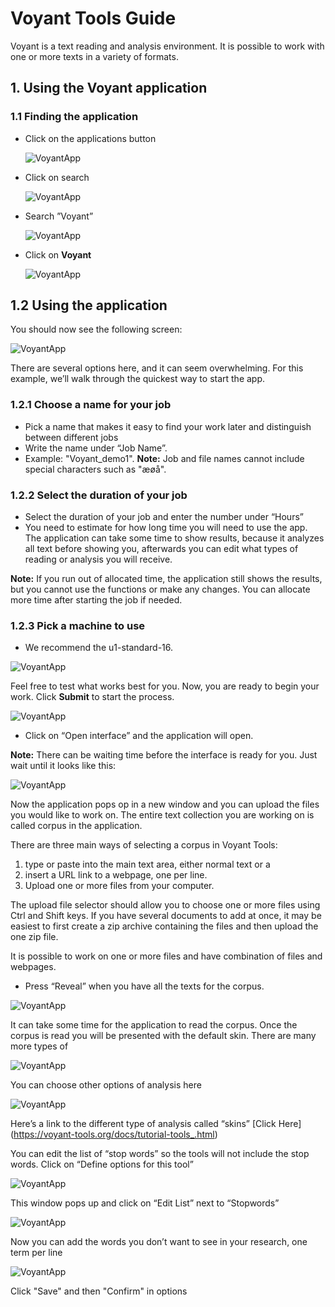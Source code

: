 # Voyant Tools Guide
Voyant is a text reading and analysis environment. It is possible to work with one or more texts in a variety of formats. 
## 1. Using the Voyant application 
### 1.1 Finding the application 

* Click on the applications button   


  ![VoyantApp](/assets/img/UCloud/Voyant/Billede1.png)


* Click on search 


  ![VoyantApp](/assets/img/UCloud/Voyant/Billede2.png) 


* Search ”Voyant” 


  ![VoyantApp](/assets/img/UCloud/Voyant/Billede3.png)


* Click on **Voyant**


   ![VoyantApp](/assets/img/UCloud/Voyant/Billede17.png)


## 1.2 Using the application

You should now see the following screen:


   ![VoyantApp](/assets/img/UCloud/Voyant/Billede4.png)


There are several options here, and it can seem overwhelming. For this example, we’ll walk through the quickest way to start the app.

### 1.2.1 Choose a name for your job

* Pick a name that makes it easy to find your work later and distinguish between different jobs
* Write the name under “Job Name”.
* Example: "Voyant_demo1".
**Note:** Job and file names cannot include special characters such as "æøå".

### 1.2.2 Select the duration of your job

* Select the duration of your job and enter the number under “Hours”
* You need to estimate for how long time you will need to use the app. The application can take some time to show results, because it analyzes all text before showing you, afterwards you can edit what types of reading or analysis you will receive.

**Note:** If you run out of allocated time, the application still shows the results, but you cannot use the functions or make any changes. You can allocate more time after starting the job if needed.

### 1.2.3 Pick a machine to use

* We recommend the u1-standard-16.


 ![VoyantApp](/assets/img/UCloud/Voyant/Billede5.png)


Feel free to test what works best for you.
Now, you are ready to begin your work. Click **Submit** to start the process.


 ![VoyantApp](/assets/img/UCloud/Voyant/Billede6.png)


* Click on “Open interface” and the application will open. 

**Note:** There can be waiting time before the interface is ready for you. Just wait until it looks like this: 


 ![VoyantApp](/assets/img/UCloud/Voyant/Billede8.png)


Now the application pops op in a new window and you can upload the files you would like to work on. The entire text collection you are working on is called corpus in the application. 

There are three main ways of selecting a corpus in Voyant Tools:

1.	type or paste into the main text area, either normal text or a
2.	insert a URL link to a webpage, one per line. 
3.	Upload one or more files from your computer. 

The upload file selector should allow you to choose one or more files using Ctrl and Shift keys. If you have several documents to add at once, it may be easiest to first create a zip archive containing the files and then upload the one zip file.

It is possible to work on one or more files and have combination of files and webpages. 

* Press “Reveal” when you have all the texts for the corpus. 


 ![VoyantApp](/assets/img/UCloud/Voyant/Billede9.png)


It can take some time for the application to read the corpus. Once the corpus is read you will be presented with the default skin. There are many more types of


 ![VoyantApp](/assets/img/UCloud/Voyant/Billede10.png)


You can choose other options of analysis here 


 ![VoyantApp](/assets/img/UCloud/Voyant/Billede16.png)


Here’s a link to the different type of analysis called “skins”  [Click Here] (https://voyant-tools.org/docs/tutorial-tools_.html)

You can edit the list of “stop words” so the tools will not include the stop words. Click on “Define options for this tool”


 ![VoyantApp](/assets/img/UCloud/Voyant/Billede12.png)


This window pops up and click on “Edit List” next to “Stopwords”


 ![VoyantApp](/assets/img/UCloud/Voyant/Billede18.png)


Now you can add the words you don’t want to see in your research, one term per line


 ![VoyantApp](/assets/img/UCloud/Voyant/Billede11.png)


Click "Save" and then "Confirm" in options
